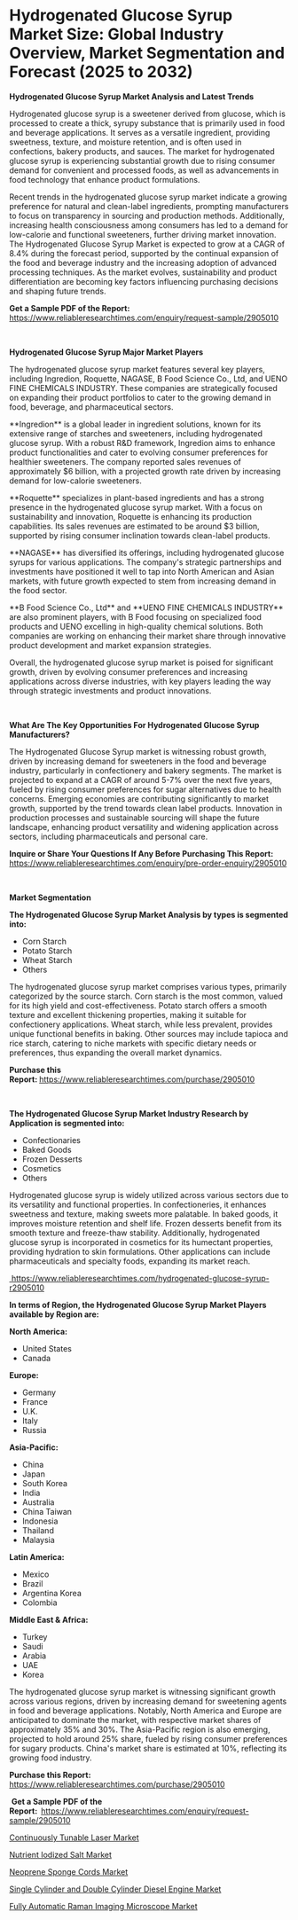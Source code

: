 <p><h1>Hydrogenated Glucose Syrup Market Size: Global Industry Overview, Market Segmentation and Forecast (2025 to 2032)</h1></p><p><strong>Hydrogenated Glucose Syrup Market Analysis and Latest Trends</strong></p>
<p><p>Hydrogenated glucose syrup is a sweetener derived from glucose, which is processed to create a thick, syrupy substance that is primarily used in food and beverage applications. It serves as a versatile ingredient, providing sweetness, texture, and moisture retention, and is often used in confections, bakery products, and sauces. The market for hydrogenated glucose syrup is experiencing substantial growth due to rising consumer demand for convenient and processed foods, as well as advancements in food technology that enhance product formulations.</p><p>Recent trends in the hydrogenated glucose syrup market indicate a growing preference for natural and clean-label ingredients, prompting manufacturers to focus on transparency in sourcing and production methods. Additionally, increasing health consciousness among consumers has led to a demand for low-calorie and functional sweeteners, further driving market innovation. The Hydrogenated Glucose Syrup Market is expected to grow at a CAGR of 8.4% during the forecast period, supported by the continual expansion of the food and beverage industry and the increasing adoption of advanced processing techniques. As the market evolves, sustainability and product differentiation are becoming key factors influencing purchasing decisions and shaping future trends.</p></p>
<p><strong>Get a Sample PDF of the Report:&nbsp;</strong> <a href="https://www.reliableresearchtimes.com/enquiry/request-sample/2905010?utm_campaign=3037&utm_medium=2&utm_source=Github&utm_content=ia&utm_term=12032025&utm_id=hydrogenated-glucose-syrup">https://www.reliableresearchtimes.com/enquiry/request-sample/2905010</a></p>
<p>&nbsp;</p>
<p><strong>Hydrogenated Glucose Syrup Major Market Players</strong></p>
<p><p>The hydrogenated glucose syrup market features several key players, including Ingredion, Roquette, NAGASE, B Food Science Co., Ltd, and UENO FINE CHEMICALS INDUSTRY. These companies are strategically focused on expanding their product portfolios to cater to the growing demand in food, beverage, and pharmaceutical sectors.</p><p>**Ingredion** is a global leader in ingredient solutions, known for its extensive range of starches and sweeteners, including hydrogenated glucose syrup. With a robust R&D framework, Ingredion aims to enhance product functionalities and cater to evolving consumer preferences for healthier sweeteners. The company reported sales revenues of approximately $6 billion, with a projected growth rate driven by increasing demand for low-calorie sweeteners.</p><p>**Roquette** specializes in plant-based ingredients and has a strong presence in the hydrogenated glucose syrup market. With a focus on sustainability and innovation, Roquette is enhancing its production capabilities. Its sales revenues are estimated to be around $3 billion, supported by rising consumer inclination towards clean-label products.</p><p>**NAGASE** has diversified its offerings, including hydrogenated glucose syrups for various applications. The company's strategic partnerships and investments have positioned it well to tap into North American and Asian markets, with future growth expected to stem from increasing demand in the food sector.</p><p>**B Food Science Co., Ltd** and **UENO FINE CHEMICALS INDUSTRY** are also prominent players, with B Food focusing on specialized food products and UENO excelling in high-quality chemical solutions. Both companies are working on enhancing their market share through innovative product development and market expansion strategies.</p><p>Overall, the hydrogenated glucose syrup market is poised for significant growth, driven by evolving consumer preferences and increasing applications across diverse industries, with key players leading the way through strategic investments and product innovations.</p></p>
<p>&nbsp;</p>
<p><strong>What Are The Key Opportunities For Hydrogenated Glucose Syrup Manufacturers?</strong></p>
<p><p>The Hydrogenated Glucose Syrup market is witnessing robust growth, driven by increasing demand for sweeteners in the food and beverage industry, particularly in confectionery and bakery segments. The market is projected to expand at a CAGR of around 5-7% over the next five years, fueled by rising consumer preferences for sugar alternatives due to health concerns. Emerging economies are contributing significantly to market growth, supported by the trend towards clean label products. Innovation in production processes and sustainable sourcing will shape the future landscape, enhancing product versatility and widening application across sectors, including pharmaceuticals and personal care.</p></p>
<p><strong>Inquire or Share Your Questions If Any Before Purchasing This Report:</strong> <a href="https://www.reliableresearchtimes.com/enquiry/pre-order-enquiry/2905010?utm_campaign=3037&utm_medium=2&utm_source=Github&utm_content=ia&utm_term=12032025&utm_id=hydrogenated-glucose-syrup">https://www.reliableresearchtimes.com/enquiry/pre-order-enquiry/2905010</a></p>
<p>&nbsp;</p>
<p><strong>Market Segmentation</strong></p>
<p><strong>The Hydrogenated Glucose Syrup Market Analysis by types is segmented into:</strong></p>
<p><ul><li>Corn Starch</li><li>Potato Starch</li><li>Wheat Starch</li><li>Others</li></ul></p>
<p><p>The hydrogenated glucose syrup market comprises various types, primarily categorized by the source starch. Corn starch is the most common, valued for its high yield and cost-effectiveness. Potato starch offers a smooth texture and excellent thickening properties, making it suitable for confectionery applications. Wheat starch, while less prevalent, provides unique functional benefits in baking. Other sources may include tapioca and rice starch, catering to niche markets with specific dietary needs or preferences, thus expanding the overall market dynamics.</p></p>
<p><strong>Purchase this Report:&nbsp;</strong><a href="https://www.reliableresearchtimes.com/purchase/2905010?utm_campaign=3037&utm_medium=2&utm_source=Github&utm_content=ia&utm_term=12032025&utm_id=hydrogenated-glucose-syrup">https://www.reliableresearchtimes.com/purchase/2905010</a></p>
<p>&nbsp;</p>
<p><strong>The Hydrogenated Glucose Syrup Market Industry Research by Application is segmented into:</strong></p>
<p><ul><li>Confectionaries</li><li>Baked Goods</li><li>Frozen Desserts</li><li>Cosmetics</li><li>Others</li></ul></p>
<p><p>Hydrogenated glucose syrup is widely utilized across various sectors due to its versatility and functional properties. In confectioneries, it enhances sweetness and texture, making sweets more palatable. In baked goods, it improves moisture retention and shelf life. Frozen desserts benefit from its smooth texture and freeze-thaw stability. Additionally, hydrogenated glucose syrup is incorporated in cosmetics for its humectant properties, providing hydration to skin formulations. Other applications can include pharmaceuticals and specialty foods, expanding its market reach.</p></p>
<p><a href="https://www.reliableresearchtimes.com/hydrogenated-glucose-syrup-r2905010?utm_campaign=3037&utm_medium=2&utm_source=Github&utm_content=ia&utm_term=12032025&utm_id=hydrogenated-glucose-syrup">&nbsp;https://www.reliableresearchtimes.com/hydrogenated-glucose-syrup-r2905010</a></p>
<p><strong>In terms of Region, the Hydrogenated Glucose Syrup Market Players available by Region are:</strong></p>
<p>
    <p> <strong> North America: </strong>
        <ul>
            <li>United States</li>
            <li>Canada</li>
        </ul>
        </p> 
    <p> <strong> Europe: </strong>
        <ul>
            <li>Germany</li>
            <li>France</li>
            <li>U.K.</li>
            <li>Italy</li>
            <li>Russia</li>
        </ul>
        </p> 
    <p> <strong> Asia-Pacific: </strong>
        <ul>
            <li>China</li>
            <li>Japan</li>
            <li>South Korea</li>
            <li>India</li>
            <li>Australia</li>
            <li>China Taiwan</li>
            <li>Indonesia</li>
            <li>Thailand</li>
            <li>Malaysia</li>
        </ul>
        </p> 
    <p> <strong> Latin America: </strong>
        <ul>
            <li>Mexico</li>
            <li>Brazil</li>
            <li>Argentina Korea</li>
            <li>Colombia</li>
        </ul>
        </p> 
    <p> <strong> Middle East & Africa: </strong>
        <ul>
            <li>Turkey</li>
            <li>Saudi</li>
            <li>Arabia</li>
            <li>UAE</li>
            <li>Korea</li>
        </ul>
    </p>
    </p>
<p><p>The hydrogenated glucose syrup market is witnessing significant growth across various regions, driven by increasing demand for sweetening agents in food and beverage applications. Notably, North America and Europe are anticipated to dominate the market, with respective market shares of approximately 35% and 30%. The Asia-Pacific region is also emerging, projected to hold around 25% share, fueled by rising consumer preferences for sugary products. China's market share is estimated at 10%, reflecting its growing food industry.</p></p>
<p><strong>Purchase this Report: </strong><a href="https://www.reliableresearchtimes.com/purchase/2905010?utm_campaign=3037&utm_medium=2&utm_source=Github&utm_content=ia&utm_term=12032025&utm_id=hydrogenated-glucose-syrup">https://www.reliableresearchtimes.com/purchase/2905010</a></p>
<p>&nbsp;<strong>Get a Sample PDF of the Report:&nbsp;&nbsp;</strong><a href="https://www.reliableresearchtimes.com/enquiry/request-sample/2905010?utm_campaign=3037&utm_medium=2&utm_source=Github&utm_content=ia&utm_term=12032025&utm_id=hydrogenated-glucose-syrup">https://www.reliableresearchtimes.com/enquiry/request-sample/2905010</a></p>
<p><strong></strong></p>
<p><p><a href="https://github.com/foddekampo/Market-Research-Report-List-1/blob/main/continuously-tunable-laser-market.md?utm_campaign=3037&utm_medium=2&utm_source=Github&utm_content=ia&utm_term=12032025&utm_id=hydrogenated-glucose-syrup">Continuously Tunable Laser Market</a></p><p><a href="https://github.com/furnoirons9e/Market-Research-Report-List-1/blob/main/nutrient-iodized-salt-market.md?utm_campaign=3037&utm_medium=2&utm_source=Github&utm_content=ia&utm_term=12032025&utm_id=hydrogenated-glucose-syrup">Nutrient Iodized Salt Market</a></p><p><a href="https://github.com/puttslukis59/Market-Research-Report-List-1/blob/main/neoprene-sponge-cords-market.md?utm_campaign=3037&utm_medium=2&utm_source=Github&utm_content=ia&utm_term=12032025&utm_id=hydrogenated-glucose-syrup">Neoprene Sponge Cords Market</a></p><p><a href="https://github.com/saribuissawi/Market-Research-Report-List-1/blob/main/single-cylinder-and-double-cylinder-diesel-engine-market.md?utm_campaign=3037&utm_medium=2&utm_source=Github&utm_content=ia&utm_term=12032025&utm_id=hydrogenated-glucose-syrup">Single Cylinder and Double Cylinder Diesel Engine Market</a></p><p><a href="https://github.com/vandelmanize/Market-Research-Report-List-1/blob/main/fully-automatic-raman-imaging-microscope-market.md?utm_campaign=3037&utm_medium=2&utm_source=Github&utm_content=ia&utm_term=12032025&utm_id=hydrogenated-glucose-syrup">Fully Automatic Raman Imaging Microscope Market</a></p></p>